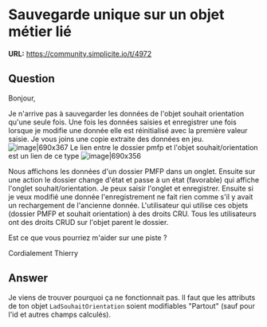 # Sauvegarde unique sur un objet métier lié

**URL:** https://community.simplicite.io/t/4972

## Question
Bonjour,

Je n'arrive pas à sauvegarder les données de l'objet souhait orientation qu'une seule fois.
Une fois les données saisies et enregistrer une fois lorsque je modifie une donnée elle est réinitialisé avec la première valeur saisie.
Je vous joins une copie extraite des données en jeu.
![image|690x367](upload://gKF6lRjNr4vvBCXS5Su4KcSOf7X.png)
Le lien entre le dossier pmfp et l'objet souhait/orientation est un lien de ce type
![image|690x356](upload://3EFxtHqG21EDqIsf0AXcSo4ZEVj.png)

Nous affichons les données d'un dossier PMFP dans un onglet.
Ensuite sur une action le dossier change d'état et passe à un état (favorable) qui affiche l'onglet souhait/orientation.
Je peux saisir l'onglet et enregistrer.
Ensuite si je veux modifié une donnée l'enregistrement ne fait rien comme s'il y avait un rechargement de l'ancienne donnée.
L'utilisateur qui utilise ces objets (dossier PMFP et souhait orientation) à des droits CRU.
Tous les utilisateurs ont des droits CRUD sur l'objet parent le dossier.

Est ce que vous pourriez m'aider sur une piste ?

Cordialement
Thierry

## Answer
Je viens de trouver pourquoi ça ne fonctionnait pas. Il faut que les attributs de ton objet `LadSouhaitOrientation` soient modifiables "Partout" (sauf pour l'id et autres champs calculés).
